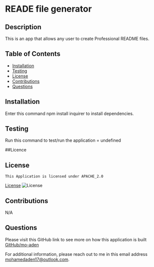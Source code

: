 
  # READE file generator

  ## Description 
  This is an app that allows any user to create Professional README files.


  ## Table of Contents

  * [Installation](#Installation)
  * [Testing](#Testing) 
  * [License](#License)
  * [Contributions](#Contributions)
  * [Questions](#Questions)

  
  ## Installation
  Enter this command npm install inquirer to install dependencies.


  ## Testing
  Run this command to test/run the application = undefined 

  ##Licence


  ## License
    This Application is licensed under APACHE_2.0
  [License](#License)
  ![License](https://img.shields.io/badge/License-APACHE_2.0-blue.svg)



  ## Contributions
  N/A


  ## Questions

  Please visit this GitHub link to see more on how this application is built [GitHub/mo-aden](https://github.com/mo-aden)



  For additional information, please reach out to me in this email address mohamedaden17@outlook.com.

